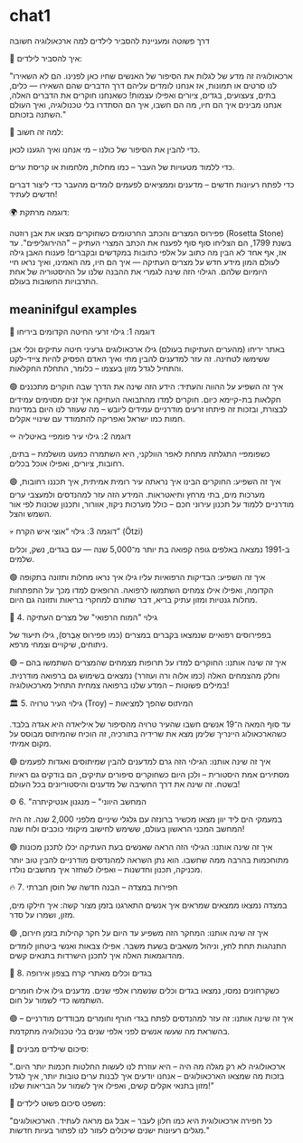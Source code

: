 # chat1

דרך פשוטה ומעניינת להסביר לילדים למה ארכאולוגיה חשובה


💬 איך להסביר לילדים:

"ארכאולוגיה זה מדע של לגלות את הסיפור של האנשים שחיו כאן לפנינו.
הם לא השאירו לנו סרטים או תמונות, אז אנחנו לומדים עליהם דרך הדברים שהם השאירו — כלים, בתים, צעצועים, בגדים, ציורים ואפילו עצמות!
כשאנחנו חוקרים את הדברים האלה, אנחנו מבינים איך הם חיו, מה הם חשבו, איך הם הסתדרו בלי טכנולוגיה, ואיך העולם השתנה בזכותם."



🏺 למה זה חשוב:

כדי להבין את הסיפור של כולנו – מי אנחנו ואיך הגענו לכאן.

כדי ללמוד מטעויות של העבר – כמו מחלות, מלחמות או קריסת ערים.

כדי לפתח רעיונות חדשים – מדענים וממציאים לפעמים לומדים מהעבר כדי ליצור דברים חדשים לעתיד!




🌍 דוגמה מרתקת:

פפירוס המצרים והכתב החרטומים
כשחוקרים מצאו את אבן רוזטה (Rosetta Stone) בשנת 1799, הם הצליחו סוף סוף לפענח את הכתב המצרי העתיק – "ההירוגליפים".
עד אז, אף אחד לא הבין מה כתוב על אלפי כתובות במקדשים ובקברים!
פענוח האבן גילה לעולם המון מידע חדש על מצרים העתיקה — איך הם חיו, מה האמינו, ואיך נראו חיי היומיום שלהם.
הגילוי הזה שינה לגמרי את ההבנה שלנו על ההיסטוריה של אחת התרבויות החשובות בעולם.


## meaninifgul examples

🌾 דוגמה 1: גילוי זרעי החיטה הקדומים ביריחו

באתר יריחו (מהערים העתיקות בעולם) גילו ארכאולוגים גרעיני חיטה עתיקים וכלי אבן ששימשו לטחינה.
זה עזר למדענים להבין מתי ואיך האדם הפסיק להיות צייד-לקט והתחיל לגדל מזון בעצמו – כלומר, התחלת החקלאות.

🟢 איך זה השפיע על ההווה והעתיד:
הידע הזה שינה את הדרך שבה חוקרים מתכננים חקלאות בת-קיימא כיום.
חוקרים למדו מהתבואה העתיקה איך זנים מסוימים עמידים לבצורת, ובזכות זה פיתחו זרעים מודרניים עמידים ליובש – מה שעוזר לנו היום במדינות חמות כמו ישראל ואפריקה להתמודד עם שינויי אקלים.

⚰️ דוגמה 2: גילוי עיר פומפיי באיטליה

כשפומפיי התגלתה מתחת לאפר הוולקני, היא השתמרה כמעט מושלמת – בתים, רחובות, ציורים, ואפילו אוכל בכלים.

🟢 איך זה השפיע:
החוקרים הבינו איך נראתה עיר רומית אמיתית, איך תכננו רחובות, מערכות מים, בתי מרחץ ותיאטראות.
המידע הזה עזר למהנדסים ולמעצבי ערים מודרניים ללמוד על תכנון עירוני חכם – כולל מערכות ניקוז, אוורור, ותכנון שכונות לפי אור השמש והצל.

💀 דוגמה 3: גילוי “אוצי איש הקרח” (Ötzi)

ב-1991 נמצאה באלפים גופה קפואה בת יותר מ־5,000 שנה — עם בגדים, נשק, וכלים שלמים.

🟢 איך זה השפיע:
הבדיקות הרפואיות עליו גילו איך נראו מחלות ותזונה בתקופה הקדומה, ואפילו אילו צמחים השתמשו לרפואה.
הרופאים למדו מכך על התפתחות מחלות גנטיות ומזון עתיק בריא, דבר שתורם למחקרי בריאות ותזונה גם היום.








🔬 4. גילוי "המוח הרפואי" של מצרים העתיקה

בפפירוסים רפואיים שנמצאו בקברים במצרים (כמו פפירוס אֶבֶּרס), גילו תיעוד של ניתוחים, שיקויים וצמחי מרפא.

🟢 איך זה שינה אותנו:
החוקרים למדו על תרופות מצמחים שהמצרים השתמשו בהם – וחלק מהצמחים האלה (כמו אלוה ורה ועוזרר) נמצאים בשימוש גם ברפואה מודרנית.
במילים פשוטות – המדע שלנו ברפואה צמחית התחיל מארכאולוגיה!

🏛️ 5. גילוי העיר טרויה (Troy) – המיתוס שהפך למציאות

עד סוף המאה ה־19 אנשים חשבו שהעיר טרויה מהסיפור של איליאדה היא אגדה בלבד.
כשהארכאולוג היינריך שלימן מצא את שרידיה בתורכיה, זה הוכיח שהמיתוס מבוסס על מקום אמיתי.

🟢 איך זה שינה אותנו:
הגילוי הזה גרם למדענים להבין שמיתוסים ואגדות לפעמים מסתירים אמת היסטורית – ולכן היום כשחוקרים סיפורים עתיקים, הם בודקים גם ראיות בשטח.
זה שינה את דרך החשיבה של מדענים והיסטוריונים בכל העולם!

⚙️ 6. "המחשב היווני" – מנגנון אנטיקיתרה

במעמקי הים ליד יוון מצאו מכשיר ברונזה עם גלגלי שיניים מלפני 2,000 שנה.
זה היה המחשב המכני הראשון בעולם, ששימש לחישוב מיקומי כוכבים ולוח שנה!

🟢 איך זה שינה אותנו:
הגילוי הזה הראה שאנשים בעת העתיקה יכלו לתכנן מכונות מתוחכמות בהרבה ממה שחשבו.
הוא נתן השראה למהנדסים מודרניים להבין טוב יותר מכניקה, תכנון וחדשנות – ואפילו לשחזר איך מחשבים נולדו.

🔥 7. חפירות במצדה – הבנה חדשה של חוסן חברתי

במצדה נמצאו ממצאים שמראים איך אנשים התארגנו בזמן מצור קשה: איך חילקו מים, מזון, ושמרו על סדר.

🟢 איך זה שינה אותנו:
המחקר הזה משפיע עד היום על חקר קהילות בזמן חירום, התנהגות תחת לחץ, וניהול משאבים בשעת משבר.
אפילו צבאות ואנשי ביטחון לומדים מהדוגמאות האלה איך לתכנן הישרדות בתנאים קשים.

🧵 8. בגדים וכלים מאתרי קרח בצפון אירופה

כשקרחונים נמסו, נמצאו בגדים וכלים שנשמרו אלפי שנים. מדענים גילו אילו חומרים השתמשו כדי לשמור על חום.

🟢 איך זה שינה אותנו:
זה עזר למהנדסים לפתח בגדי חורף וחומרים מבודדים מודרניים – בהשראת מה שעשו אנשים לפני אלפי שנים בלי טכנולוגיה מתקדמת.










🧭 סיכום שילדים מבינים:

"ארכאולוגיה לא רק מגלה מה היה – היא עוזרת לנו לעשות החלטות חכמות יותר היום.
בזכות מה שמצאו הארכאולוגים – אנחנו יודעים איך לבנות ערים טובות יותר, איך לגדל מזון בתנאי אקלים קשים, ואפילו איך לשמור על הבריאות שלנו!"



🧠 משפט סיכום פשוט לילדים:

"כל חפירה ארכאולוגית היא כמו חלון לעבר – אבל גם מראה לעתיד.
הארכאולוגים מגלים רעיונות ישנים שיכולים לעזור לנו לפתור בעיות חדשות."